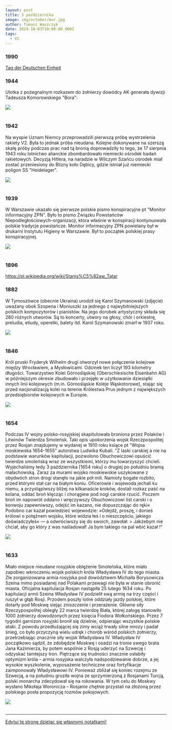 ```yaml
---
layout: post
title: 3 października
image: img/october/mur.jpg
author: Tomasz Waszczyk
date: 2019-10-03T10:00:00.000Z
tags:
  - V2
---
```


### 1990

<a href="https://en.wikipedia.org/wiki/German_Unity_Day" target="_blank">Tag der Deutschen Einheit</a>

### 1944

Ulotka z pożegnalnym rozkazem do żołnierzy dowódcy AK generała dywizji Tadeusza Komorowskiego "Bora":

<img src="./img/october/notatka.jpg"/><br><br>

### 1942

Na wyspie Uznam Niemcy przeprowadzili pierwszą próbę wystrzelenia rakiety V2. Była to jednak próba nieudana. Kolejne dokonywane na szerszą skalę próby podczas prac nad tą bronią doprowadziły to tego, że 17 sierpnia 1943 roku lotnictwo alianckie zbombardowało niemiecki ośrodek badań rakietowych. Decyzją Hitlera, na naradzie w Wilczym Szańcu ośrodek miał zostać przeniesiony do Blizny koło Dębicy, gdzie istniał już niemiecki poligon SS "Heidelager".

<img src="./img/october/v2.jpg"/><br><br>

### 1939

W Warszawie ukazało się pierwsze polskie pismo konspiracyjne pt "Monitor informacyjny ZPN".
Było to pismo Związku Powstańców Niepodległościowych-organizacji, która właśnie w konspiracji kontynuowała polskie tradycje powstańcze.
Monitor informacyjny ZPN powielany był w drukarni Instytutu Higieny w Warszawie.
Był to początek polskiej prasy konspiracyjnej.

<img src="./img/october/monitor2.jpg"/><br><br>

### 1896

https://pl.wikipedia.org/wiki/Stanis%C5%82aw_Tatar

### 1882

W Tymoszówce (obecnie Ukraina) urodził się Karol Szymanowski (zdjęcie) uważany obok Szopena i Moniuszki za jednego z najwybitniejszych polskich kompozytorów i pianistów.
Na jego dorobek artystyczny składa się 280 różnych utworów. Są to koncerty, utwory na głosy, chór i orkiestrę, preludia, etiudy, operetki, balety itd.
Karol Szymanowski zmarł w 1937 roku.

<img src="./img/october/szymanowski.jpg"/><br><br>

### 1846

Król pruski Fryderyk Wilhelm drugi otworzył nowe połączenie kolejowe między Wrocławiem, a Mysłowicami. Odcinek ten liczył 193 kilometry długości. Towarzystwo Kolei Górnośląskiej (Oberschlesische Eisenbahn AG) w późniejszym okresie zbudowało i przejęło w użytkowanie dziesiątki innych linii kolejowych (m.in. Górnośląskie Koleje Wąskotorowe), stając się przed nacjonalizacją kolei na terenie Królestwa Prus jednym z największych
przedsiębiorstw kolejowych w Europie.

<img src="./img/october/kolej.jpg"/><br><br>

### 1654

Podczas IV wojny polsko-rosyjskiej skapitulowała broniona przez Polaków i Litwinów Twierdza Smoleńsk.
Taki opis upokorzenia wojsk Rzeczpospolitej przez Rosjan znajdujemy w wydanej w 1910 roku ksiące pt "Wojna moskiewska 1654-1655" autorstwa Ludwika Kubali.
"Z laski carskiej a nie na podstawie warunków kapitulacji, pozwolono Obuchowiczowi opuścić twierdze smoleńską  wraz ze wszystkiemi, którzy mu towarzyszyć chcieli. Wyjechaliśmy tedy 3 października [1654 roku] o drugiej po południu bramą małachowską.
Zaraz za murami wojsko moskiewskie uszykowane z obydwóch stron drogi stanęło na jakie pół mili. Namioty bogate rozbito, przed którymi stał car na białym koniu. Oficerowie i wojewoda jechali ku niemu, a przystąpiwszy bliżej na kilkanaście kroków, dostali rozkaz paść na kolana, oddać broń klęcząc i chorągiew pod nogi carskie rzucić. Poczem broń im napowrót oddano i wręczywszy Obuchowiczowi list carski i o konwoju zapewniwszy, odejść im kazano, nie dopuszczając do ręki«
Podobno car kazał powiedzieć wojewodzie: »Odejdź, proszę, i donieś królowi o potężnem wojsku, które widzia­ łeś i o nieszczęściu, jakiego doświadczyłeś« — a odwróciwszy się do swoich, zawołał: > Jakżebym nie chciał, aby go który z was naśladował! Ja bym takiego na pal wbić kazał !"

<img src="./img/october/twierdza.jpg"/><br><br>

### 1633

Miało miejsce nieudane rosyjskie oblężenie Smoleńska, które miało zapobiec wkroczeniu wojsk polskich króla Władysława IV do tego miasta. Zle zorganizowana armia rosyjska pod dowództwem Michaiła Borysowicza Szeina mimo posiadanej nad Polakami przewagi nie była w stanie obronić miasta.
Oficjalna kapitulacja Rosjan nastąpiła 25 lutego 1634 roku.
Po kapitulacji armii Szeina Władysław IV podzielił swą armię na trzy części i ruszył w głąb Rosji. Przodem poszły lotne oddziały jazdy polskiej, które dotarły pod Moskwę siejąc zniszczenie i przerażenie. Główne siły Rzeczypospolitej obległy 22 marca twierdzę Biała, której załogę stanowiło 1000 żołnierzy dowodzonych przez księcia Fiodora Wołkońskiego. Przez 7 tygodni garnizon rosyjski bronił się dzielnie, odpierając wszystkie polskie ataki. Z powodu przedłużającej się zimy wciąż trwały silne mrozy i padał śnieg, co było przyczyną wielu udręk i chorób wśród polskich żołnierzy, przetrzebiając znacznie siły wojsk Władysława IV.
Władysław IV początkowo sądził, że zdobędzie
Moskwę i osadzi na tronie swego brata Jana
Kazimierza, by potem wspólnie z Rosją uderzyć na Szwecję i odzyskać tamtejszy tron. Piętrzące się trudności znacznie osłabiły optymizm króla – armia rosyjska walczyła nadspodziewanie dobrze, a jej wysokie wyszkolenie, wyposażenie techniczne oraz fortyfikacje zaimponowały Władysławowi IV. Ponieważ zbliżał się koniec rozejmu ze Szwecją, a na południu groziła wojna ze sprzymierzoną z Rosjanami Turcją, polski monarcha zdecydował się na rokowania. W tym celu do Moskwy wysłano Mikołaja Woronicza – Rosjanie chętnie przystali na
złożoną przez polskiego posła propozycję rozmów pokojowych.

<img src="./img/october/smolensk.jpg"/><br><br>

---

<a href="https://github.com/TomaszWaszczyk/historia.waszczyk.com/edit/master/src/content/october-3.md" target="_blank">Edytuj tę stronę dzieląc się własnymi notatkami!</a>
